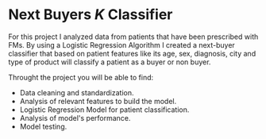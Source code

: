 # Next Buyers *K* Classifier

For this project I analyzed data from patients that have been prescribed with FMs. By using a Logistic Regression Algorithm I created a next-buyer classifier that based on patient features like its age, sex, diagnosis, city and type of product will classify a patient as a buyer or non buyer.

Throught the project you will be able to find:

- Data cleaning and standardization.
- Analysis of relevant features to build the model.
- Logistic Regression Model for patient classification.
- Analysis of model's performance.
- Model testing.


